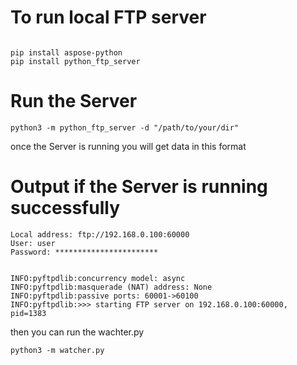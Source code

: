 # To run local FTP server 
```

pip install aspose-python 
pip install python_ftp_server
```
# Run the Server 
```
python3 -m python_ftp_server -d "/path/to/your/dir"
```

once the Server is running you will get data in this format


# Output if the Server is running successfully 
```
Local address: ftp://192.168.0.100:60000
User: user
Password: ***********************


INFO:pyftpdlib:concurrency model: async
INFO:pyftpdlib:masquerade (NAT) address: None
INFO:pyftpdlib:passive ports: 60001->60100
INFO:pyftpdlib:>>> starting FTP server on 192.168.0.100:60000, pid=1383
```


then you can run the wachter.py 

```
python3 -m watcher.py

```

